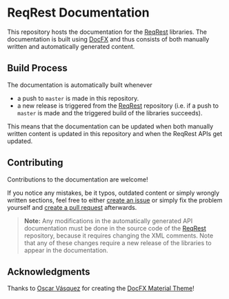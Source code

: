 # ReqRest Documentation

This repository hosts the documentation for the [ReqRest](https://github.com/manuelroemer/ReqRest) 
libraries.
The documentation is built using [DocFX](https://github.com/dotnet/docfx) and thus consists of
both manually written and automatically generated content.


## Build Process

The documentation is automatically built whenever

* a push to `master` is made in this repository.
* a new release is triggered from the [ReqRest](https://github.com/manuelroemer/ReqRest)
  repository (i.e. if a push to `master` is made and the triggered build of the libraries succeeds).

This means that the documentation can be updated when both manually written content is updated in this
repository and when the ReqRest APIs get updated.


## Contributing

Contributions to the documentation are welcome!

If you notice any mistakes, be it typos, outdated content or simply wrongly written sections, feel
free to either [create an issue](https://github.com/manuelroemer/ReqRest-Documentation/issues/new)
or simply fix the problem yourself and [create a pull request](https://github.com/manuelroemer/ReqRest-Documentation/compare)
afterwards.

> **Note:** Any modifications in the automatically generated API documentation must be done in the
> source code of the [ReqRest](https://github.com/manuelroemer/ReqRest) repository,
> because it requires changing the XML comments.
> Note that any of these changes require a new release of the libraries to appear in the documentation.


## Acknowledgments

Thanks to [Oscar Vásquez](https://github.com/ovasquez) for creating the
[DocFX Material Theme](https://github.com/ovasquez/docfx-material)!
